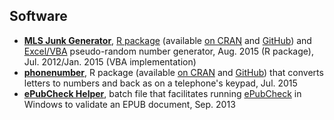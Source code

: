 ## Software

- [**MLS Junk Generator**][mls], [R package][mlssite] (available [on CRAN][mlscran] and [GitHub][mlsgh]) and [Excel/VBA][mlsvba] pseudo-random number generator, Aug. 2015 (R package), Jul. 2012/Jan. 2015 (VBA implementation)
- [**phonenumber**][pn], R package (available [on CRAN][pncran] and [GitHub][pngh]) that converts letters to numbers and back as on a telephone's keypad, Jul. 2015
- [**ePubCheck Helper**][epch], batch file that facilitates running [ePubCheck][epc] in Windows to validate an EPUB document, Sep. 2013

[eoq-epq]: https://scumdogsteev.shinyapps.io/eoq-epq/
[r]: https://www.r-project.org/
[shiny]: https://www.shinyapps.io/
[eoq-epqpitch]: https://s.mylesandmyles.info/eoq-epq/ 
[eoq-epqgh]: https://github.com/scumdogsteev/eoq-epq 
[mls]: https://steve.mylesandmyles.info/projects/mls-junk-generator/
[mlssite]: https://s.mylesandmyles.info/mlsjunkgen/
[mlscran]: https://cran.r-project.org/web/packages/mlsjunkgen/
[mlsgh]: https://github.com/scumdogsteev/mlsjunkgen
[mlsvba]: https://github.com/scumdogsteev/mls-junk-generator
[pn]: https://s.mylesandmyles.info/phonenumber/
[pncran]: https://cran.r-project.org/web/packages/phonenumber/ 
[pngh]: https://github.com/scumdogsteev/phonenumber
[epch]: https://steve.mylesandmyles.info/projects/epc-helper/
[epc]: https://github.com/IDPF/epubcheck